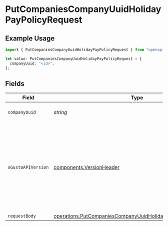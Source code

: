 # PutCompaniesCompanyUuidHolidayPayPolicyRequest

## Example Usage

```typescript
import { PutCompaniesCompanyUuidHolidayPayPolicyRequest } from "openapi/models/operations";

let value: PutCompaniesCompanyUuidHolidayPayPolicyRequest = {
  companyUuid: "<id>",
};
```

## Fields

| Field                                                                                                                                                                                                                        | Type                                                                                                                                                                                                                         | Required                                                                                                                                                                                                                     | Description                                                                                                                                                                                                                  |
| ---------------------------------------------------------------------------------------------------------------------------------------------------------------------------------------------------------------------------- | ---------------------------------------------------------------------------------------------------------------------------------------------------------------------------------------------------------------------------- | ---------------------------------------------------------------------------------------------------------------------------------------------------------------------------------------------------------------------------- | ---------------------------------------------------------------------------------------------------------------------------------------------------------------------------------------------------------------------------- |
| `companyUuid`                                                                                                                                                                                                                | *string*                                                                                                                                                                                                                     | :heavy_check_mark:                                                                                                                                                                                                           | The UUID of the company                                                                                                                                                                                                      |
| `xGustoAPIVersion`                                                                                                                                                                                                           | [components.VersionHeader](../../models/components/versionheader.md)                                                                                                                                                         | :heavy_minus_sign:                                                                                                                                                                                                           | Determines the date-based API version associated with your API call. If none is provided, your application's [minimum API version](https://docs.gusto.com/embedded-payroll/docs/api-versioning#minimum-api-version) is used. |
| `requestBody`                                                                                                                                                                                                                | [operations.PutCompaniesCompanyUuidHolidayPayPolicyRequestBody](../../models/operations/putcompaniescompanyuuidholidaypaypolicyrequestbody.md)                                                                               | :heavy_minus_sign:                                                                                                                                                                                                           | N/A                                                                                                                                                                                                                          |